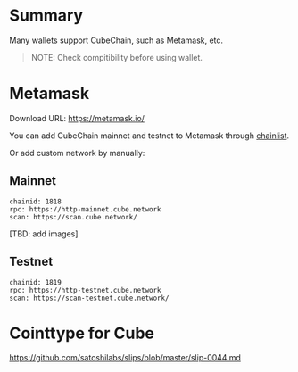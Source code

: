 # Summary

Many wallets support CubeChain, such as Metamask, etc.

> NOTE: Check compitibility before using wallet.

# Metamask

Download URL: https://metamask.io/

You can add CubeChain mainnet and testnet to Metamask through [chainlist](https://chainlist.org/).

Or add custom network by manually:

## Mainnet

```
chainid: 1818
rpc: https://http-mainnet.cube.network
scan: https://scan.cube.network/
```

[TBD: add images]

## Testnet

```
chainid: 1819
rpc: https://http-testnet.cube.network
scan: https://scan-testnet.cube.network/
```

# Cointtype for Cube

https://github.com/satoshilabs/slips/blob/master/slip-0044.md